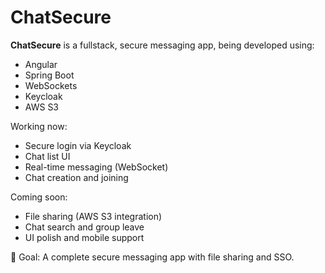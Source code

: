 # ChatSecure 

**ChatSecure** is a fullstack, secure messaging app, being developed using:
- Angular
- Spring Boot
- WebSockets
- Keycloak
- AWS S3

Working now:
- Secure login via Keycloak
- Chat list UI
- Real-time messaging (WebSocket)
- Chat creation and joining

Coming soon:
- File sharing (AWS S3 integration)
- Chat search and group leave
- UI polish and mobile support

🎯 Goal: A complete secure messaging app with file sharing and SSO.
